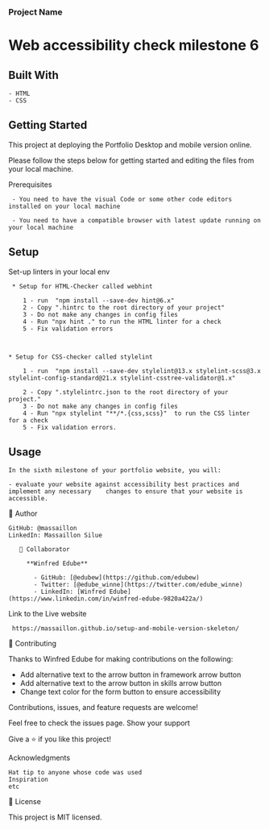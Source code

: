 ### Project Name

  # Web accessibility check milestone 6 

## Built With

    - HTML
    - CSS


## Getting Started  

  This project at deploying the Portfolio Desktop and mobile version online.

  Please follow the steps below for getting started and editing the files from your local machine.

   Prerequisites

     - You need to have the visual Code or some other code editors installed on your local machine

     - You need to have a compatible browser with latest update running on your local machine

      
## Setup
     
   Set-up linters in your local env

     * Setup for HTML-Checker called webhint

        1 - run  "npm install --save-dev hint@6.x"
        2 - Copy ".hintrc to the root directory of your project"
        3 - Do not make any changes in config files
        4 - Run "npx hint ." to run the HTML linter for a check
        5 - Fix validation errors


    
    * Setup for CSS-checker called stylelint

        1 - run  "npm install --save-dev stylelint@13.x stylelint-scss@3.x stylelint-config-standard@21.x stylelint-csstree-validator@1.x"

        2 - Copy ".stylelintrc.json to the root directory of your project."
        3 - Do not make any changes in config files
        4 - Run "npx stylelint "**/*.{css,scss}"  to run the CSS linter for a check
        5 - Fix validation errors.

    
## Usage

    In the sixth milestone of your portfolio website, you will:

    - evaluate your website against accessibility best practices and implement any necessary    changes to ensure that your website is accessible.



👤 Author

    GitHub: @massaillon
    LinkedIn: Massaillon Silue

       👤 Collaborator

         **Winfred Edube**

           - GitHub: [@edubew](https://github.com/edubew)
           - Twitter: [@edube_winne](https://twitter.com/edube_winne)
           - LinkedIn: [Winfred Edube](https://www.linkedin.com/in/winfred-edube-9820a422a/)
    
Link to the Live website

     https://massaillon.github.io/setup-and-mobile-version-skeleton/

🤝 Contributing

Thanks to Winfred Edube for making  contributions on the following:
  - Add alternative text to the arrow button in framework arrow button
  -  Add alternative text to the arrow button in skills arrow button
  - Change text color for the form button to ensure accessibility

  
Contributions, issues, and feature requests are welcome!

Feel free to check the issues page.
Show your support

Give a ⭐️ if you like this project!

Acknowledgments

    Hat tip to anyone whose code was used
    Inspiration
    etc

📝 License

This project is MIT licensed.


    
